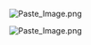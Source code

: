 ![Paste_Image.png](http://upload-images.jianshu.io/upload_images/1990324-59829fb0a995993c.png?imageMogr2/auto-orient/strip%7CimageView2/2/w/1240)



![Paste_Image.png](http://upload-images.jianshu.io/upload_images/1990324-14caece6b9383442.png?imageMogr2/auto-orient/strip%7CimageView2/2/w/1240)
